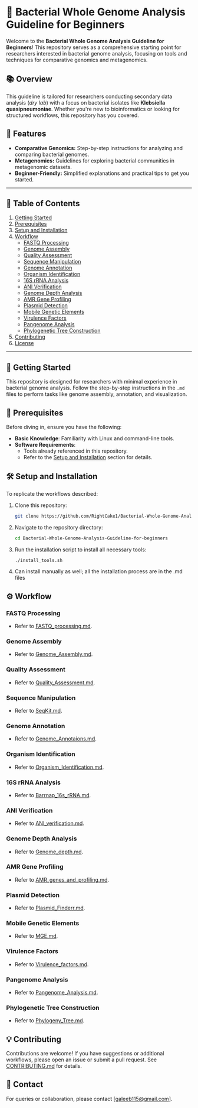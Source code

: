 # 🧬 Bacterial Whole Genome Analysis Guideline for Beginners

Welcome to the **Bacterial Whole Genome Analysis Guideline for Beginners**! This repository serves as a comprehensive starting point for researchers interested in bacterial genome analysis, focusing on tools and techniques for comparative genomics and metagenomics.

## 📚 Overview
This guideline is tailored for researchers conducting secondary data analysis (*dry lab*) with a focus on bacterial isolates like **Klebsiella quasipneumoniae**. Whether you're new to bioinformatics or looking for structured workflows, this repository has you covered.

## 🎯 Features
- **Comparative Genomics:** Step-by-step instructions for analyzing and comparing bacterial genomes.
- **Metagenomics:** Guidelines for exploring bacterial communities in metagenomic datasets.
- **Beginner-Friendly:** Simplified explanations and practical tips to get you started.

---

## 📖 Table of Contents
1. [Getting Started](#getting-started)
2. [Prerequisites](#prerequisites)
3. [Setup and Installation](#setup-and-installation)
4. [Workflow](#workflow)
    - [FASTQ Processing](#fastq-processing)
    - [Genome Assembly](#genome-assembly)
    - [Quality Assessment](#quality-assessment)
    - [Sequence Manipulation](#sequence-manipulation)
    - [Genome Annotation](#genome-annotation)
    - [Organism Identification](#organism-identification)
    - [16S rRNA Analysis](#16s-rrna-analysis)
    - [ANI Verification](#ani-verification)
    - [Genome Depth Analysis](#genome-depth-analysis)
    - [AMR Gene Profiling](#amr-gene-profiling)
    - [Plasmid Detection](#plasmid-detection)
    - [Mobile Genetic Elements](#mobile-genetic-elements)
    - [Virulence Factors](#virulence-factors)
    - [Pangenome Analysis](#pangenome-analysis)
    - [Phylogenetic Tree Construction](#phylogenetic-tree-construction)
5. [Contributing](#contributing)
6. [License](#license)

---

## 🏃 Getting Started
This repository is designed for researchers with minimal experience in bacterial genome analysis. Follow the step-by-step instructions in the `.md` files to perform tasks like genome assembly, annotation, and visualization.

## 📜 Prerequisites
Before diving in, ensure you have the following:
- **Basic Knowledge**: Familiarity with Linux and command-line tools.
- **Software Requirements**:
  - Tools already referenced in this repository.
  - Refer to the [Setup and Installation](#setup-and-installation) section for details.

## 🛠️ Setup and Installation
To replicate the workflows described:
1. Clone this repository:
   ```bash
   git clone https://github.com/RightCake1/Bacterial-Whole-Genome-Analysis-Guideline-for-beginners.git
   ```
2. Navigate to the repository directory:
   ```bash
   cd Bacterial-Whole-Genome-Analysis-Guideline-for-beginners
   ```
3. Run the installation script to install all necessary tools:
   ```bash
   ./install_tools.sh
   ```
4. Can install manually as well; all the installation process are in the .md files

## ⚙️ Workflow

### FASTQ Processing
- Refer to [FASTQ_processing.md](FASTQ_to_FASTA/FASTQ_processing.md).

### Genome Assembly
- Refer to [Genome_Assembly.md](FASTQ_to_FASTA/0Genome_Assembly.md).

### Quality Assessment
- Refer to [Quality_Assessment.md](FASTQ_to_FASTA/Quality_Assessment.md).

### Sequence Manipulation
- Refer to [SeqKit.md](FASTQ_to_FASTA/SeqKit.md).

### Genome Annotation
- Refer to [Genome_Annotaions.md](Annotations/Genome_Annotaions.md).

### Organism Identification
- Refer to [Organism_Identification.md](Identification/Organism_Identification.md).

### 16S rRNA Analysis
- Refer to [Barrnap_16s_rRNA.md](Identification/Barrnap_16s_rRNA.md).

### ANI Verification
- Refer to [ANI_verification.md](Identification/ANI_verification.md).

### Genome Depth Analysis
- Refer to [Genome_depth.md](Annotations/Genome_depth.md).

### AMR Gene Profiling
- Refer to [AMR_genes_and_profiling.md](AMR_Virulence/AMR_genes_and_profiling.md).

### Plasmid Detection
- Refer to [Plasmid_Finderr.md](Mobile_genetic_elements/Plasmid_Finderr.md).

### Mobile Genetic Elements
- Refer to [MGE.md](Mobile_genetic_elements/MGE.md).

### Virulence Factors
- Refer to [Virulence_factors.md](AMR_Virulence/Virulence_factors.md).

### Pangenome Analysis
- Refer to [Pangenome_Analysis.md](Pangenome_Phylogenetics/Pangenome_Analysis.md).

### Phylogenetic Tree Construction
- Refer to [Phylogeny_Tree.md](Pangenome_Phylogenetics/Phylogeny_Tree.md).

## 💡 Contributing
Contributions are welcome! If you have suggestions or additional workflows, please open an issue or submit a pull request. See [CONTRIBUTING.md](CONTRIBUTING.md) for details.

## 📩 Contact
For queries or collaboration, please contact [galeeb115@gmail.com].
